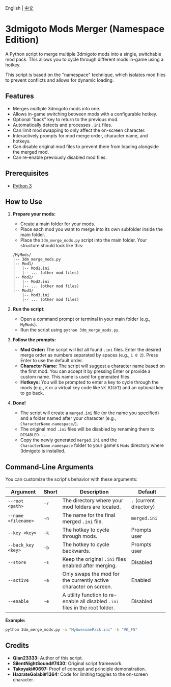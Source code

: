 English | [中文](README_CN.md)

# 3dmigoto Mods Merger (Namespace Edition)

A Python script to merge multiple 3dmigoto mods into a single, switchable mod pack. This allows you to cycle through different mods in-game using a hotkey.

This script is based on the "namespace" technique, which isolates mod files to prevent conflicts and allows for dynamic loading.

## Features

-   Merges multiple 3dmigoto mods into one.
-   Allows in-game switching between mods with a configurable hotkey.
-   Optional "back" key to return to the previous mod.
-   Automatically detects and processes `.ini` files.
-   Can limit mod swapping to only affect the on-screen character.
-   Interactively prompts for mod merge order, character name, and hotkeys.
-   Can disable original mod files to prevent them from loading alongside the merged mod.
-   Can re-enable previously disabled mod files.

## Prerequisites

-   [Python 3](https://www.python.org/downloads/)

## How to Use

1.  **Prepare your mods:**
    -   Create a main folder for your mods.
    -   Place each mod you want to merge into its own subfolder inside the main folder.
    -   Place the `3dm_merge_mods.py` script into the main folder. Your structure should look like this:

    ```
    /MyMods/
    |-- 3dm_merge_mods.py
    |-- Mod1/
    |   |-- Mod1.ini
    |   |-- ... (other mod files)
    |-- Mod2/
    |   |-- Mod2.ini
    |   |-- ... (other mod files)
    |-- Mod3/
        |-- Mod3.ini
        |-- ... (other mod files)
    ```

2.  **Run the script:**
    -   Open a command prompt or terminal in your main folder (e.g., `MyMods`).
    -   Run the script using `python 3dm_merge_mods.py`.

3.  **Follow the prompts:**
    -   **Mod Order:** The script will list all found `.ini` files. Enter the desired merge order as numbers separated by spaces (e.g., `1 0 2`). Press Enter to use the default order.
    -   **Character Name:** The script will suggest a character name based on the first mod. You can accept it by pressing Enter or provide a custom name. This name is used for generated files.
    -   **Hotkeys:** You will be prompted to enter a key to cycle through the mods (e.g., `K` or a virtual key code like `VK_RIGHT`) and an optional key to go back.

4.  **Done!**
    -   The script will create a `merged.ini` file (or the name you specified) and a folder named after your character (e.g., `CharacterName.namespace/`).
    -   The original mod `.ini` files will be disabled by renaming them to `DISABLED...`.
    -   Copy the newly generated `merged.ini` and the `CharacterName.namespace` folder to your game's `Mods` directory where 3dmigoto is installed.

## Command-Line Arguments

You can customize the script's behavior with these arguments:

| Argument | Short | Description | Default |
|---|---|---|---|
| `--root <path>` | `-r` | The directory where your mod folders are located. | `.` (current directory) |
| `--name <filename>` | `-n` | The name for the final merged `.ini` file. | `merged.ini` |
| `--key <key>` | `-k` | The hotkey to cycle through mods. | Prompts user |
| `--back_key <key>` | `-b` | The hotkey to cycle backwards. | Prompts user |
| `--store` | `-s` | Keep the original `.ini` files enabled after merging. | Disabled |
| `--active` | `-a` | Only swaps the mod for the currently active character on screen. | Enabled |
| `--enable` | `-e` | A utility function to re-enable all disabled `.ini` files in the root folder. | Disabled |

**Example:**
```bash
python 3dm_merge_mods.py -n "MyAwesomePack.ini" -k "VK_F5"
```

## Credits

-   **Qian23333:** Author of this script.
-   **SilentNightSound#7430:** Original script framework.
-   **Takoyaki#0697:** Proof of concept and principle demonstration.
-   **HazrateGolabi#1364:** Code for limiting toggles to the on-screen character.